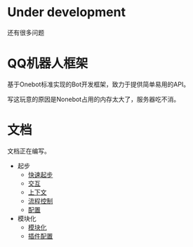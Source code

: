 

# Under development
还有很多问题

# QQ机器人框架
基于Onebot标准实现的Bot开发框架，致力于提供简单易用的API。

写这玩意的原因是Nonebot占用的内存太大了，服务器吃不消。

# 文档
文档正在编写。
- 起步
    - [快速起步](./docs/get_started.md)
    - [交互](./docs/interact.md)
    - [上下文](./docs/context.md)
    - [流程控制](./docs/process_flow.md)
    - [配置](./docs/config.md)
- 模块化
    - [模块化](./docs/plugin.md)
    - [插件配置](./docs/plug_config.md)
